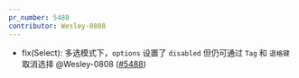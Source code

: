 ```yaml
---
pr_number: 5488
contributor: Wesley-0808
---
```


- fix(Select): 多选模式下，`options` 设置了 `disabled` 但仍可通过 `Tag` 和 `退格键` 取消选择 @Wesley-0808 ([#5488](https://github.com/Tencent/tdesign-vue-next/pull/5488))
